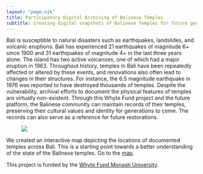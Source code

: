 ```yaml
---
layout: "page.njk"
title: Participatory Digital Archiving of Balinese Temples
subtitle: Creating digital snapshots of Balinese Temples for future generations
---
```


<p class="is-size-5">
Bali is susceptible to natural disasters such as earthquakes, landslides, and volcanic eruptions. Bali has experienced 21 earthquakes of magnitude 6+ since 1900 and 31 earthquakes of magnitude 4+ in the last three years alone. The island has two active volcanoes, one of which had a major eruption in 1963. Throughout history, temples in Bali have been repeatedly affected or altered by these events, and renovations also often lead to changes in their structures. For instance, the 6.5 magnitude earthquake in 1976 was reported to have destroyed thousands of temples. Despite the vulnerability, archival efforts to document the physical features of temples are virtually non-existent. Through this Whyte Fund project and the future platform, the Balinese community can maintain records of their temples, preserving their cultural values and identity for generations to come. The records can also serve as a reference for future restorations.
</p>

 <figure class="image mt-4 mb-4">
                <a href="https://map.badhi.id" target="_blank" title="Bali Temples Map">
                <img class="img" src="/../assets/peta-pura-bali.png"/>
                </a>
            </figure>
            <article class="message">
  <div class="message-body">
     We created an interactive map depicting the locations of documented temples across Bali. This is a starting point towards a better understanding of the state of the Balinese temples. 
                Go to the <a href="https://map.badhi.id" target="_blank" title="Bali Temples Map">map</a>. 
  </div>
</article>
            <p class="is-size-5">
This project is funded by the <a href="https://www.monash.edu/it/whyte-fund/home" target="_blank">Whyte Fund Monash University</a>.
</p>
